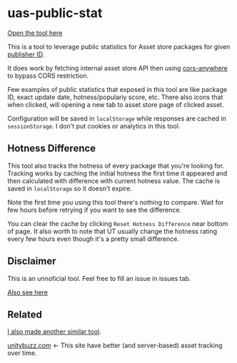 # uas-public-stat

[Open the tool here](https://wellosoft.net/uas-public-stat)

This is a tool to leverage public statistics for Asset store packages for given [publisher ID](https://i.imgur.com/uBFYQMA.png).

It does work by fetching internal asset store API then using [cors-anywhere](https://cors-anywhere.herokuapp.com) to bypass CORS restriction.

Few examples of public statistics that exposed in this tool are like package ID, exact update date, hotness/populariy score, etc. There also icons that when clicked, will opening a new tab to asset store page of clicked asset.

Configuration will be saved in `localStorage` while responses are cached in `sessionStorage`. I don't put cookies or analytics in this tool.

## Hotness Difference

This tool also tracks the hotness of every package that you're looking for. Tracking works by caching the initial hotness the first time it appeared and then calculated with difference with current hotness value. The cache is saved in `localStorage` so it doesn't expire.

Note the first time you using this tool there's nothing to compare. Wait for few hours before retrying if you want to see the difference.

You can clear the cache by clicking `Reset Hotness Difference` near bottom of page. It also worth to note that UT usually change the hotness rating every few hours even though it's a pretty small difference.

## Disclaimer

This is an unnoficial tool. Feel free to fill an issue in issues tab.

[Also see here](main.js#L18)

## Related

[I also made another similar tool](https://github.com/willnode/uas-private-stat/).

[unitybuzz.com](http://unitybuzz.com) <- This site have better (and server-based) asset tracking over time.
